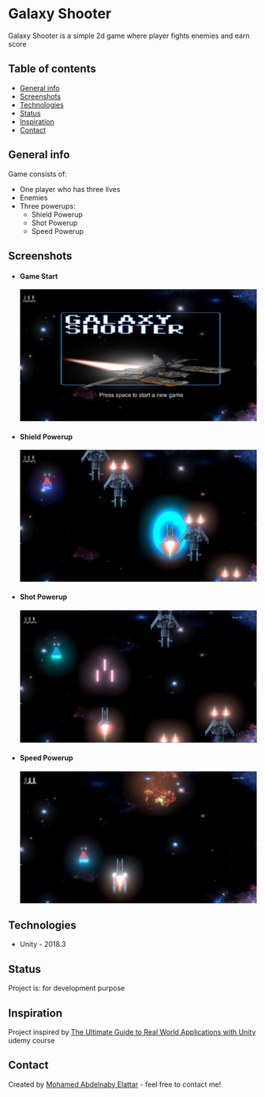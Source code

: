 
# Galaxy Shooter
 Galaxy Shooter is a simple 2d game where player fights enemies and earn score

## Table of contents
* [General info](#general-info)
* [Screenshots](#screenshots)
* [Technologies](#technologies)
* [Status](#status)
* [Inspiration](#inspiration)
* [Contact](#contact)

## General info
Game consists of:
- One player who has three lives
- Enemies
- Three powerups:
  - Shield Powerup
  - Shot Powerup
  - Speed Powerup

## Screenshots

- #### Game Start
  ![Game Start](./img/1.png)

- #### Shield Powerup
  ![Shield Powerup](./img/2.png)

- #### Shot Powerup
  ![Horse 3d Object](./img/3.png)

- #### Speed Powerup
  ![Speed Powerup](./img/4.png)



## Technologies
* Unity - 2018.3

## Status
Project is: for development purpose

## Inspiration
Project inspired by [The Ultimate Guide to Real World Applications with Unity](https://www.udemy.com/the-ultimate-guide-to-game-development-with-unity/) udemy course

## Contact
Created by [Mohamed Abdelnaby Elattar](https://www.linkedin.com/in/maaelattar) - feel free to contact me!
